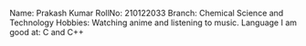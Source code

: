 Name: Prakash Kumar
RollNo: 210122033
Branch: Chemical Science and Technology
Hobbies: Watching anime and listening to music.
Language I am good at: C and C++
